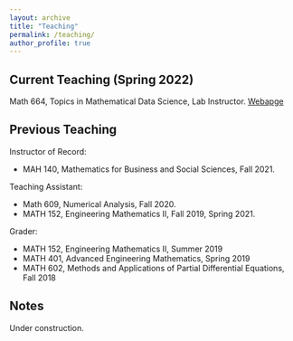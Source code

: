 ```yaml
---
layout: archive
title: "Teaching"
permalink: /teaching/
author_profile: true
---
```


## Current Teaching (Spring 2022) ##

Math 664, Topics in Mathematical Data Science, Lab Instructor. [Webapge](/teaching/S2022_DS/S2022_DS664)
## Previous Teaching ##

Instructor of Record:
* MAH 140, Mathematics for Business and Social Sciences, Fall 2021.

Teaching Assistant:
* Math 609,  Numerical Analysis, Fall 2020. 
* MATH 152, Engineering Mathematics II, Fall 2019, Spring 2021.

Grader:
* MATH 152, Engineering Mathematics II, Summer 2019
* MATH 401, Advanced Engineering Mathematics, Spring 2019
* MATH 602, Methods and Applications of Partial Differential Equations, Fall 2018

## Notes ##

Under construction.
